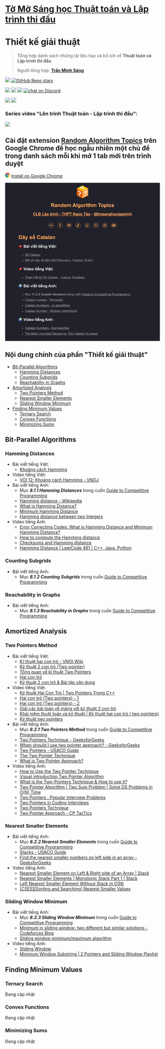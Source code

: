 # [Tờ Mờ Sáng học Thuật toán và Lập trình thi đấu](/README.md)

# Thiết kế giải thuật

> Tổng hợp danh sách những tài liệu hay và bổ ích về **Thuật toán và Lập trình thi đấu**
> 
> Người tổng hợp: **[Trần Minh Sáng](https://www.facebook.com/sangtran.04/)**

<p align="left">
  <a href="#"><img src="https://img.shields.io/endpoint?url=https%3A%2F%2Fhits.dwyl.com%2Ftmsanghoclaptrinh%2Ftmsang-hoc-thuat-toan.json&label=visitors&color=blue"></a>
  <a href="#"><img alt="GitHub Repo stars" src="https://img.shields.io/github/stars/tmsanghoclaptrinh/tmsang-hoc-thuat-toan"></a>
</p>
<p align="left">
  <a href="https://github.com/tmsanghoclaptrinh"><img src="https://img.shields.io/badge/author-tmsanghoclaptrinh-41454A?logo=github&labelColor=grey"></a>
  <a href="https://facebook.com/clb.it.ngoctao"><img src="https://img.shields.io/badge/facebook-clb.it.ngoctao-41454A?logo=facebook&logoColor=white&labelColor=blue"></a>
  <a href="https://www.youtube.com/@tmsanghoclaptrinh"><img src="https://img.shields.io/badge/youtube-tmsanghoclaptrinh-41454A?logo=youtube&logoColor=white&labelColor=red"></a>
  <a href="https://discord.gg/ajXr5kRKkk"><img src="https://img.shields.io/discord/994125923819458590?logo=discord&logoColor=white&labelColor=5865F2&color=green" alt="chat on Discord"></a>
</p>
<p align="left">
  <a href="https://tmsanghoclaptrinh.com"><img src="https://img.shields.io/badge/blog-tmsanghoclaptrinh.com-white"></a>
  <a href="https://dev.to/tmsanghoclaptrinh"><img src="https://img.shields.io/badge/dev.to-tmsanghoclaptrinh-white"></a>
</p>

### Series video "Lên trình Thuật toán - Lập trình thi đấu": 

[![](https://markdown-videos-api.jorgenkh.no/youtube/AgwnOQbJVvU)](https://www.youtube.com/watch?v=AgwnOQbJVvU&list=PLqfkD788zZGCjhbJsmyhInVAhHBSV8Gqg&index=1)

## Cài đặt extension [Random Algorithm Topics](https://chromewebstore.google.com/detail/random-algorithm-topics/cfbnefdpfhohjhehglbjkchobnaknbkm) trên Google Chrome để học ngẫu nhiên một chủ đề trong danh sách mỗi khi mở 1 tab mới trên trình duyệt

<img src="../media/chrome_logo.png" height=16/> [Install on Google Chrome](https://chromewebstore.google.com/detail/random-algorithm-topics/cfbnefdpfhohjhehglbjkchobnaknbkm)

<img src="../media/screenshot.jpeg" alt="Extension Random Algorithm Topics screenshot">

## Nội dung chính của phần "Thiết kế giải thuật"

- [Bit-Parallel Algorithms](#bit-parallel-algorithms)
  - [Hamming Distances](#hamming-distances)
  - [Counting Subgrids](#counting-subgrids)
  - [Reachability in Graphs](#reachability-in-graphs)
- [Amortized Analysis](#amortized-analysis)
  - [Two Pointers Method](#two-pointers-method)
  - [Nearest Smaller Elements](#nearest-smaller-elements)
  - [Sliding Window Minimum](#sliding-window-minimum)
- [Finding Minimum Values](#finding-minimum-values)
  - [Ternary Search](#ternary-search)
  - [Convex Functions](#convex-functions)
  - [Minimizing Sums](#minimizing-sums)

## Bit-Parallel Algorithms

### Hamming Distances

- Bài viết tiếng Việt:
    - [Khoảng cách Hamming](https://vi.wikipedia.org/wiki/Kho%E1%BA%A3ng_c%C3%A1ch_Hamming)
- Video tiếng Việt:
    - [VOI 12: Khoảng cách Hamming - VNOJ](https://www.youtube.com/watch?v=epbCzPsNNzY)
- Bài viết tiếng Anh:
    - Mục ***8.1.1 Hamming Distances*** trong cuốn [Guide to Competitive Programming](https://drive.google.com/file/d/1-V14oys49VJM6oipdcaIGcLzakaR_Hkn/view)
    - [Hamming distance - Wikipedia](https://en.wikipedia.org/wiki/Hamming_distance)
    - [What is Hamming Distance?](https://www.tutorialspoint.com/what-is-hamming-distance)
    - [Minimum Hamming Distance](https://www.geeksforgeeks.org/minimum-hamming-distance/)
    - [Hamming distance between two Integers](https://www.geeksforgeeks.org/hamming-distance-between-two-integers/)
- Video tiếng Anh:
    - [Error Correcting Codes: What is Hamming Distance and Minimum Hamming Distance?](https://www.youtube.com/watch?v=7SVSXiWc0-o)
    - [How to compute the Hamming distance](https://www.youtube.com/watch?v=P02mJhS9qQ4)
    - [Checksums and Hamming distance](https://www.youtube.com/watch?v=ppU41c15Xho)
    - [Hamming Distance | LeetCode 461 | C++, Java, Python](https://www.youtube.com/watch?v=5UKMvO5bXPI)

### Counting Subgrids

- Bài viết tiếng Anh:
    - Mục ***8.1.2 Counting Subgrids*** trong cuốn [Guide to Competitive Programming](https://drive.google.com/file/d/1-V14oys49VJM6oipdcaIGcLzakaR_Hkn/view)

### Reachability in Graphs

- Bài viết tiếng Anh:
    - Mục ***8.1.3 Reachability in Graphs*** trong cuốn [Guide to Competitive Programming](https://drive.google.com/file/d/1-V14oys49VJM6oipdcaIGcLzakaR_Hkn/view)

## Amortized Analysis

### Two Pointers Method

- Bài viết tiếng Việt:
    - [Kĩ thuật hai con trỏ - VNOI Wiki](https://wiki.vnoi.info/algo/basic/two-pointers)
    - [Kỹ thuật 2 con trỏ (Two-pointer)](https://codedream.edu.vn/ky-thuat-2-con-tro-two-pointer/)
    - [Tổng quan về kĩ thuật Two Pointers](https://hackmd.io/@vuquelam28/HJrCyQE2_)
    - [Hai con trỏ](https://howkteam.vn/course/cau-truc-du-lieu-va-giai-thuat/hai-con-tro-4294)
    - [Kỹ thuật 2 con trỏ & Bài tập vận dụng](https://hackmd.io/@hda/SkejOs2gn)
- Video tiếng Việt:
    - [Kỹ thuật Hai Con Trỏ | Two Pointers Trong C++](https://www.youtube.com/watch?v=PPyw2vp6SIU)
    - [Hai con trỏ (Two pointers) - 1](https://www.youtube.com/watch?v=nk317NPlBJ4)
    - [Hai con trỏ (Two pointers) - 2](https://www.youtube.com/watch?v=s-ULxuOkllw)
    - [Giải các bài toán về mảng với kỹ thuật 2 con trỏ](https://www.youtube.com/watch?v=WsKoCy83wvc)
    - [Khái niệm thuật toán và kỹ thuật | Kỹ thuật hai con trỏ ( two pointers)](https://www.youtube.com/watch?v=VVaLBG1-z2Q)
    - [Kỹ thuật two pointers](https://www.youtube.com/watch?v=ussLEUIBpv8)
- Bài viết tiếng Anh:
    - Mục ***8.2.1 Two Pointers Method*** trong cuốn [Guide to Competitive Programming](https://drive.google.com/file/d/1-V14oys49VJM6oipdcaIGcLzakaR_Hkn/view)
    - [Two Pointers Technique - GeeksforGeeks](https://www.geeksforgeeks.org/two-pointers-technique/)
    - [When should I use two pointer approach? - GeeksforGeeks](https://www.geeksforgeeks.org/when-should-i-use-two-pointer-approach/)
    - [Two Pointers - USACO Guide](https://usaco.guide/silver/two-pointers?lang=cpp)
    - [The Two Pointer Technique](https://algodaily.com/lessons/using-the-two-pointer-technique)
    - [What is Two Pointer Approach?](https://takeuforward.org/data-structure/what-is-two-pointer-approach/)
- Video tiếng Anh:
    - [How to Use the Two Pointer Technique](https://www.youtube.com/watch?v=-gjxg6Pln50)
    - [Visual introduction Two Pointer Algorithm](https://www.youtube.com/watch?v=On03HWe2tZM)
    - [What is the Two-Pointers Technique & How to use it?](https://www.youtube.com/watch?v=VEPCm3BCtik)
    - [Two Pointer Algorithm | Two Sum Problem | Solve DS Problems in O(N) Time](https://www.youtube.com/watch?v=2wVjt3yhGwg)
    - [Two Pointers : Popular Interview Problems](https://www.youtube.com/playlist?list=PLpIkg8OmuX-LtRw7om1-EV6aJMRKjbSSR)
    - [Two Pointers in Coding Interviews](https://www.youtube.com/watch?v=QwN-weNSrAg)
    - [Two Pointers Technique](https://www.youtube.com/watch?v=xZ4AfXHQ1VQ)
    - [Two Pointer Approach - CP TacTics](https://www.youtube.com/watch?v=ymKrGndnTis)

### Nearest Smaller Elements

- Bài viết tiếng Anh:
    - Mục ***8.2.2 Nearest Smaller Elements*** trong cuốn [Guide to Competitive Programming](https://drive.google.com/file/d/1-V14oys49VJM6oipdcaIGcLzakaR_Hkn/view)
    - [Stacks - USACO Guide](https://usaco.guide/gold/stacks?lang=cpp)
    - [Find the nearest smaller numbers on left side in an array - GeeksforGeeks](https://www.geeksforgeeks.org/find-the-nearest-smaller-numbers-on-left-side-in-an-array/)
- Video tiếng Anh:
    - [Nearest Smaller Element on Left & Right side of an Array | Stack](https://www.youtube.com/watch?v=_RtghJnM1Qo)
    - [Nearest Smaller Elements | Monotonic Stack Part 1 | Stack](https://www.youtube.com/watch?v=Z3FtVBHQIj4)
    - [Left Nearest Smaller Element Without Stack in O(N)](https://www.youtube.com/watch?v=NIiK0ycMkmE)
    - [[CSES][Sorting and Searching] Nearest Smaller Values](https://www.youtube.com/watch?v=fM_vHHzHR1o)

### Sliding Window Minimum
- Bài viết tiếng Anh:
    - Mục ***8.2.3 Sliding Window Minimum*** trong cuốn [Guide to Competitive Programming](https://drive.google.com/file/d/1-V14oys49VJM6oipdcaIGcLzakaR_Hkn/view)
    - [Minimum in sliding window: two different but similar solutions - Codeforces Blog](https://codeforces.com/blog/entry/71687)
    - [Sliding window minimum/maximum algorithm](https://www.nayuki.io/page/sliding-window-minimum-maximum-algorithm)
- Video tiếng Anh:
    - [Sliding Window](https://www.youtube.com/playlist?list=PLot-Xpze53leOBgcVsJBEGrHPd_7x_koV)
    - [Minimum Window Substring | 2 Pointers and Sliding Window Playlist](https://www.youtube.com/watch?v=WJaij9ffOIY)

## Finding Minimum Values

### Ternary Search

Đang cập nhật

### Convex Functions

Đang cập nhật

### Minimizing Sums

Đang cập nhật
